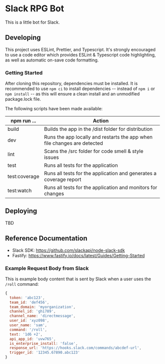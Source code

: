 # Slack RPG Bot

This is a little bot for Slack.

## Developing

This project uses ESLint, Prettier, and Typescript. It's strongly encouraged to use a code editor which provides ESLint & Typescript code highlighting, as well as automatic on-save code formatting.

### Getting Started

After cloning this repository, dependencies must be installed. It is recommended to use `npm ci` to install dependencies -- instead of `npm i` or `npm install` -- as this will ensure a clean install and an unmodified package.lock file.

The following scripts have been made available:

| npm run ...   | Action                                                                   |
| ------------- | ------------------------------------------------------------------------ |
| build         | Builds the app in the /dist folder for distribution                      |
| dev           | Runs the app locally and restarts the app when file changes are detected |
| lint          | Scans the /src folder for code smell & style issues                      |
| test          | Runs all tests for the application                                       |
| test:coverage | Runs all tests for the application and generates a coverage report       |
| test:watch    | Runs all tests for the application and monitors for changes              |

## Deploying

TBD

## Reference Documentation

- Slack SDK: <https://github.com/slackapi/node-slack-sdk>
- Fastify: <https://www.fastify.io/docs/latest/Guides/Getting-Started>

### Example Request Body from Slack

This is example body content that is sent by Slack when a user uses the `/roll` command:

```javascript
{
  token: 'abc123',
  team_id: 'def456',
  team_domain: 'myorganization',
  channel_id: 'ghi789',
  channel_name: 'directmessage',
  user_id: 'xyz098',
  user_name: 'sam',
  command: '/roll',
  text: '1d6 +2',
  api_app_id: 'uvw765',
  is_enterprise_install: 'false',
  response_url: 'https://hooks.slack.com/commands/abcdef-url',
  trigger_id: '12345.67890.abc123'
}
```
